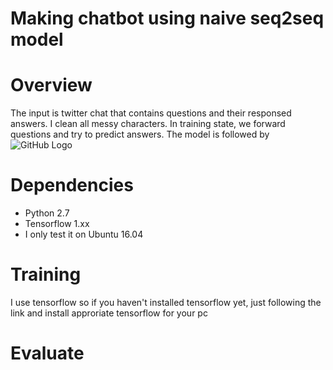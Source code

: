 # Making chatbot using naive seq2seq model

# Overview
  The input is twitter chat that contains questions and their responsed answers. I clean all messy characters.
  In training state, we forward questions and try to predict answers. The model is followed by
  ![GitHub Logo](http://suriyadeepan.github.io/img/seq2seq/seq2seq2.png)

# Dependencies
  * Python 2.7
  * Tensorflow 1.xx
  * I only test it on Ubuntu 16.04

# Training
  I use tensorflow so if you haven't installed tensorflow yet, just following the link and install approriate tensorflow for your pc
# Evaluate
